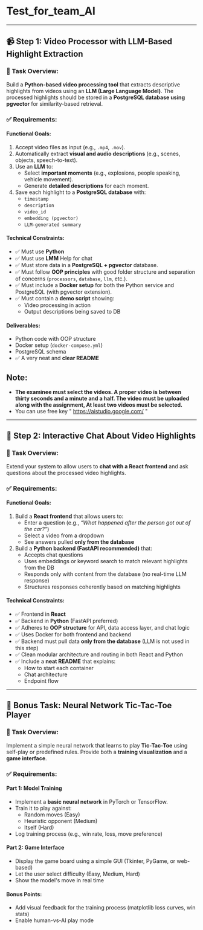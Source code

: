 # Test_for_team_AI

---

## 📹 **Step 1: Video Processor with LLM-Based Highlight Extraction**

### 🎯 Task Overview:
Build a **Python-based video processing tool** that extracts descriptive highlights from videos using an **LLM (Large Language Model)**. The processed highlights should be stored in a **PostgreSQL database using pgvector** for similarity-based retrieval.

### ✅ Requirements:

#### Functional Goals:
1. Accept video files as input (e.g., `.mp4`, `.mov`).
2. Automatically extract **visual and audio descriptions** (e.g., scenes, objects, speech-to-text).
3. Use an **LLM** to:
   - Select **important moments** (e.g., explosions, people speaking, vehicle movement).
   - Generate **detailed descriptions** for each moment.
4. Save each highlight to a **PostgreSQL database** with:
   - `timestamp`
   - `description`
   - `video_id`
   - `embedding (pgvector)`
   - `LLM-generated summary`

#### Technical Constraints:
- ✅ Must use **Python**
- ✅ Must use **LMM** Help for chat
- ✅ Must store data in a **PostgreSQL + pgvector** database.
- ✅ Must follow **OOP principles** with good folder structure and separation of concerns (`processors`, `database`, `llm`, etc.).
- ✅ Must include a **Docker setup** for both the Python service and PostgreSQL (with pgvector extension).
- ✅ Must contain a **demo script** showing:
   - Video processing in action
   - Output descriptions being saved to DB

#### Deliverables:
- Python code with OOP structure
- Docker setup (`docker-compose.yml`)
- PostgreSQL schema
- ✅ A very neat and **clear README** 


## Note:
- **The examinee must select the videos. A proper video is between thirty seconds and a minute and a half. The video must be uploaded along with the assignment, At least two videos must be selected.**
- You can use free key  " https://aistudio.google.com/ "
---

## 💬 **Step 2: Interactive Chat About Video Highlights**

### 🎯 Task Overview:
Extend your system to allow users to **chat with a React frontend** and ask questions about the processed video highlights.

### ✅ Requirements:

#### Functional Goals:
1. Build a **React frontend** that allows users to:
   - Enter a question (e.g., *“What happened after the person got out of the car?”*)
   - Select a video from a dropdown
   - See answers pulled **only from the database**
2. Build a **Python backend (FastAPI recommended)** that:
   - Accepts chat questions
   - Uses embeddings or keyword search to match relevant highlights from the DB
   - Responds only with content from the database (no real-time LLM response)
   - Structures responses coherently based on matching highlights

#### Technical Constraints:
- ✅ Frontend in **React**
- ✅ Backend in **Python** (FastAPI preferred)
- ✅ Adheres to **OOP structure** for API, data access layer, and chat logic
- ✅ Uses Docker for both frontend and backend
- ✅ Backend must pull data **only from the database** (LLM is not used in this step)
- ✅ Clean modular architecture and routing in both React and Python
- ✅ Include a **neat README** that explains:
   - How to start each container
   - Chat architecture
   - Endpoint flow

---

## 🧠 **Bonus Task: Neural Network Tic-Tac-Toe Player**

### 🎯 Task Overview:
Implement a simple neural network that learns to play **Tic-Tac-Toe** using self-play or predefined rules. Provide both a **training visualization** and a **game interface**.

### ✅ Requirements:

#### Part 1: Model Training
- Implement a **basic neural network** in PyTorch or TensorFlow.
- Train it to play against:
  - Random moves (Easy)
  - Heuristic opponent (Medium)
  - Itself (Hard)
- Log training process (e.g., win rate, loss, move preference)

#### Part 2: Game Interface
- Display the game board using a simple GUI (Tkinter, PyGame, or web-based)
- Let the user select difficulty (Easy, Medium, Hard)
- Show the model's move in real time

#### Bonus Points:
- Add visual feedback for the training process (matplotlib loss curves, win stats)
- Enable human-vs-AI play mode

